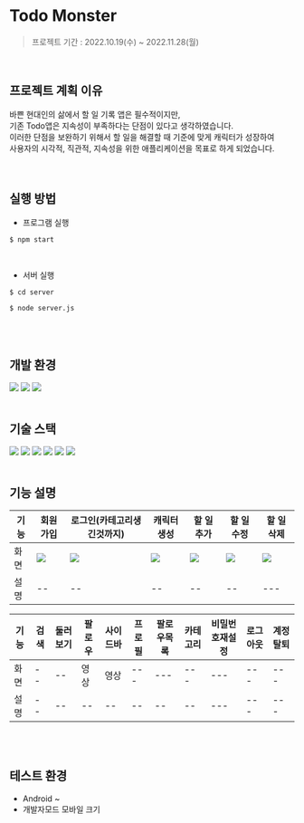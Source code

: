 # Todo Monster

> 프로젝트 기간 : 2022.10.19(수) ~ 2022.11.28(월)
<br/>

## 프로젝트 계획 이유
바쁜 현대인의 삶에서 할 일 기록 앱은 필수적이지만,  
기존 Todo앱은 지속성이 부족하다는 단점이 있다고 생각하였습니다.  
이러한 단점을 보완하기 위해서 할 일을 해결할 때 기준에 맞게 캐릭터가 성장하여  
사용자의 시각적, 직관적, 지속성을 위한 애플리케이션을 목표로 하게 되었습니다.  
<br/>
<br/>

## 실행 방법

- 프로그램 실행
```
$ npm start
``` 
<br/>

- 서버 실행
```
$ cd server
```
```
$ node server.js
```
<br/>
<br/>

## 개발 환경
<img src="https://img.shields.io/badge/Visual Studio Code-007ACC??style=flat-square&logo=Visual Studio Code&logoColor=white"/> <img src="https://img.shields.io/badge/Android Studio-3DDC84??style=flat-square&logo=Android Studio&logoColor=white"/> <img src="https://img.shields.io/badge/Postman-FF6C37??style=flat-square&logo=Postman&logoColor=white"/>
<br/>
<br/>

## 기술 스택
<img src="https://img.shields.io/badge/HTML5-E34F26??style=flat-square&logo=HTML5&logoColor=white"/> <img src="https://img.shields.io/badge/CSS3-1572B6??style=flat-square&logo=CSS3&logoColor=white"/> <img src="https://img.shields.io/badge/JavaScript-F7DF1E??style=flat-square&logo=JavaScript&logoColor=white"/> <img src="https://img.shields.io/badge/React-61DAFB??style=flat-square&logo=React&logoColor=white"/> <img src="https://img.shields.io/badge/MySQL-4479A1??style=flat-square&logo=MySQL&logoColor=white"/> <img src="https://img.shields.io/badge/Node.js-339933??style=flat-square&logo=Node.js&logoColor=white"/> 
<br/>
<br/>

## 기능 설명
기능|회원가입|로그인(카테고리생긴것까지)|캐릭터생성|할 일 추가|할 일 수정|할 일 삭제|
|------|---|---|---|---|---|---|
|화면|<img src="https://user-images.githubusercontent.com/59152019/205899133-95867b76-eabd-4ab6-bbd3-a88f5f7b7d12.gif">|<img src="https://user-images.githubusercontent.com/59152019/205899160-a1b2f663-855b-4a79-a43e-060171b7c9fd.gif">|<img src="https://user-images.githubusercontent.com/59152019/205899173-b88af825-6c6f-402a-ac6f-798e13f04cef.gif">|<img src="https://user-images.githubusercontent.com/59152019/205899190-fb582cee-9cc9-46ef-98fe-0e4b43fad0e6.gif">|<img src="https://user-images.githubusercontent.com/59152019/205899314-9051f95d-256a-421e-b1a1-3da7a6328a21.gif">|<img src="복사해온 URL">|
|설명|--|--|--|--|--|---|


기능|검색|둘러보기|팔로우|사이드바|프로필|팔로우목록|카테고리|비밀번호재설정|로그아웃|계정탈퇴|
|--|--|------|---|---|---|---|---|---|---|---|
|화면|--|--|영상|영상|---|---|---|---|---|---|
|설명|--|--|--|--|--|--|--|---|---|---|
<br/>
<br/>

## 테스트 환경
- Android ~
- 개발자모드 모바일 크기
